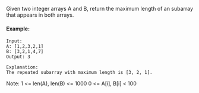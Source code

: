 Given two integer arrays A and B, return the maximum length of an subarray that appears in both arrays.

#### Example:
```
Input:
A: [1,2,3,2,1]
B: [3,2,1,4,7]
Output: 3

Explanation: 
The repeated subarray with maximum length is [3, 2, 1].
```

Note:
1 <= len(A), len(B) <= 1000
0 <= A[i], B[i] < 100

